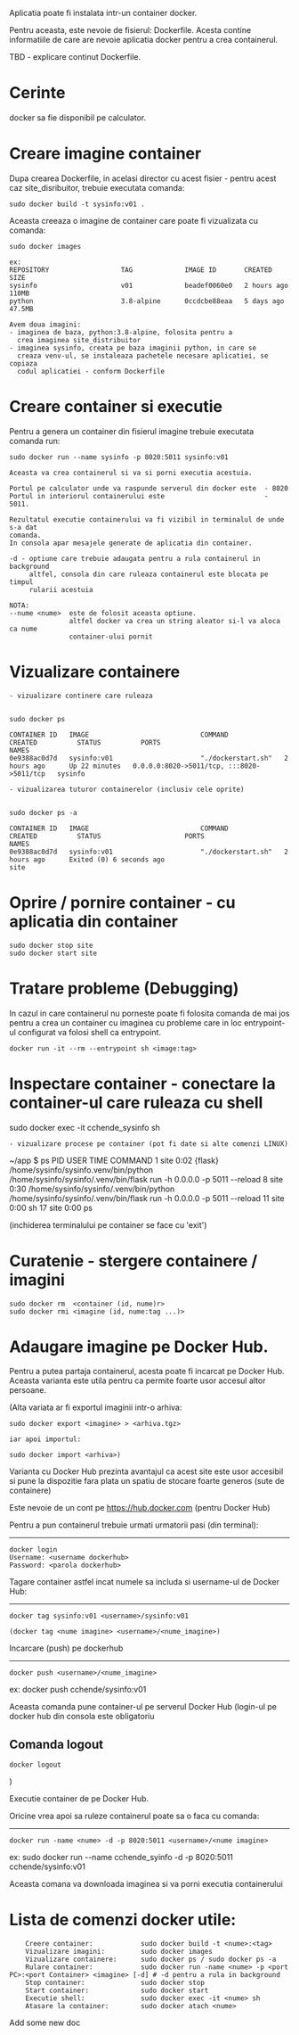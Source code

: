Aplicatia poate fi instalata intr-un container docker.

Pentru aceasta, este nevoie de fisierul: Dockerfile.
Acesta contine informatiile de care are nevoie aplicatia docker pentru a crea
containerul.

TBD - explicare continut Dockerfile.

# Cerinte

docker sa fie disponibil pe calculator.

# Creare imagine container

Dupa crearea Dockerfile, in acelasi director cu acest fisier - pentru acest caz
site_disribuitor, trebuie executata comanda:

    sudo docker build -t sysinfo:v01 .

Aceasta creeaza o imagine de container care poate fi vizualizata cu comanda:

    sudo docker images

    ex:
    REPOSITORY                  TAG             IMAGE ID       CREATED       SIZE
    sysinfo                     v01             beadef0060e0   2 hours ago   110MB
    python                      3.8-alpine      0ccdcbe88eaa   5 days ago    47.5MB

    Avem doua imagini:
    - imaginea de baza, python:3.8-alpine, folosita pentru a
      crea imaginea site_distribuitor
    - imaginea sysinfo, creata pe baza imaginii python, in care se
      creaza venv-ul, se instaleaza pachetele necesare aplicatiei, se copiaza
      codul aplicatiei - conform Dockerfile

# Creare container si executie

Pentru a genera un container din fisierul imagine trebuie executata comanda run:

    sudo docker run --name sysinfo -p 8020:5011 sysinfo:v01

    Aceasta va crea containerul si va si porni executia acestuia.

    Portul pe calculator unde va raspunde serverul din docker este  - 8020
    Portul in interiorul containerului este                         - 5011.

    Rezultatul executie containerului va fi vizibil in terminalul de unde s-a dat
    comanda.
    In consola apar mesajele generate de aplicatia din container.

    -d - optiune care trebuie adaugata pentru a rula containerul in background
         altfel, consola din care ruleaza containerul este blocata pe timpul
         rularii acestuia

    NOTA:
    --nume <nume>  este de folosit aceasta optiune.
                   altfel docker va crea un string aleator si-l va aloca ca nume
                   container-ului pornit

# Vizualizare containere

    - vizualizare continere care ruleaza


    sudo docker ps

    CONTAINER ID   IMAGE                            COMMAND              CREATED          STATUS          PORTS                                       NAMES
    0e9388ac0d7d   sysinfo:v01                      "./dockerstart.sh"   2 hours ago      Up 22 minutes   0.0.0.0:8020->5011/tcp, :::8020->5011/tcp   sysinfo

    - vizualizarea tuturor containerelor (inclusiv cele oprite)


    sudo docker ps -a

    CONTAINER ID   IMAGE                            COMMAND              CREATED          STATUS                     PORTS                                       NAMES
    0e9388ac0d7d   sysinfo:v01                      "./dockerstart.sh"   2 hours ago      Exited (0) 6 seconds ago                                               site

# Oprire / pornire container - cu aplicatia din container

    sudo docker stop site
    sudo docker start site

# Tratare probleme (Debugging)

In cazul in care containerul nu porneste poate fi folosita comanda de mai jos pentru a
crea un container cu imaginea cu probleme care in loc entrypoint-ul configurat va
folosi shell ca entrypoint.

    docker run -it --rm --entrypoint sh <image:tag>

# Inspectare container - conectare la container-ul care ruleaza cu shell

sudo docker exec -it cchende_sysinfo sh

    - vizualizare procese pe container (pot fi date si alte comenzi LINUX)

~/app $ ps
PID USER TIME COMMAND
1 site 0:02 {flask} /home/sysinfo/sysinfo.venv/bin/python /home/sysinfo/sysinfo/.venv/bin/flask run -h 0.0.0.0 -p 5011 --reload
8 site 0:30 /home/sysinfo/sysinfo/.venv/bin/python /home/sysinfo/sysinfo/.venv/bin/flask run -h 0.0.0.0 -p 5011 --reload
11 site 0:00 sh
17 site 0:00 ps

(inchiderea terminalului pe container se face cu 'exit')

# Curatenie - stergere containere / imagini

    sudo docker rm  <container (id, nume)r>
    sudo docker rmi <imagine (id, nume:tag ...)>

# Adaugare imagine pe Docker Hub.

Pentru a putea partaja containerul, acesta poate fi incarcat pe Docker Hub.
Aceasta varianta este utila pentru ca permite foarte usor accesul altor persoane.

(Alta variata ar fi exportul imaginii intr-o arhiva:

    sudo docker export <imagine> > <arhiva.tgz>

    iar apoi importul:

    sudo docker import <arhiva>)

Varianta cu Docker Hub prezinta avantajul ca acest site este usor accesibil si
pune la dispozitie fara plata un spatiu de stocare foarte generos (sute de containere)

Este nevoie de un cont pe https://hub.docker.com (pentru Docker Hub)

Pentru a pun containerul trebuie urmati urmatorii pasi (din terminal):

---

    docker login
    Username: <username dockerhub>
    Password: <parola dockerhub>

Tagare container astfel incat numele sa includa si username-ul de Docker Hub:

---

    docker tag sysinfo:v01 <username>/sysinfo:v01

    (docker tag <nume imagine> <username>/<nume_imagine>)

Incarcare (push) pe dockerhub

---

    docker push <username>/<nume_imagine>

ex:
docker push cchende/sysinfo:v01

Aceasta comanda pune container-ul pe serverul Docker Hub
(login-ul pe docker hub din consola este obligatoriu

## Comanda logout

    docker logout

)

Executie container de pe Docker Hub.

Oricine vrea apoi sa ruleze containerul poate sa o faca cu comanda:

---

    docker run -name <nume> -d -p 8020:5011 <username>/<nume imagine>

ex:
sudo docker run --name cchende_syinfo -d -p 8020:5011 cchende/sysinfo:v01

Aceasta comana va downloada imaginea si va porni executia containerului

# Lista de comenzi docker utile:

        Creere container:            sudo docker build -t <nume>:<tag>
        Vizualizare imagini:         sudo docker images
        Vizualizare containere:      sudo docker ps / sudo docker ps -a
        Rulare container:            sudo docker run -name <nume> -p <port PC>:<port Container> <imagine> [-d] # -d pentru a rula in background
        Stop container:              sudo docker stop
        Start container:             sudo docker start
        Executie shell:              sudo docker exec -it <nume> sh
        Atasare la container:        sudo docker atach <nume>

Add some new doc
